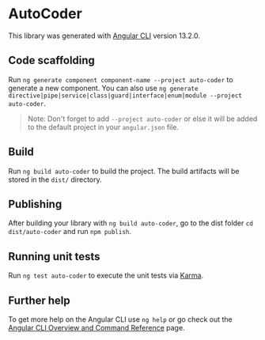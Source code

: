 # AutoCoder

This library was generated with [Angular CLI](https://github.com/angular/angular-cli) version 13.2.0.

## Code scaffolding

Run `ng generate component component-name --project auto-coder` to generate a new component. You can also use `ng generate directive|pipe|service|class|guard|interface|enum|module --project auto-coder`.
> Note: Don't forget to add `--project auto-coder` or else it will be added to the default project in your `angular.json` file. 

## Build

Run `ng build auto-coder` to build the project. The build artifacts will be stored in the `dist/` directory.

## Publishing

After building your library with `ng build auto-coder`, go to the dist folder `cd dist/auto-coder` and run `npm publish`.

## Running unit tests

Run `ng test auto-coder` to execute the unit tests via [Karma](https://karma-runner.github.io).

## Further help

To get more help on the Angular CLI use `ng help` or go check out the [Angular CLI Overview and Command Reference](https://angular.io/cli) page.
